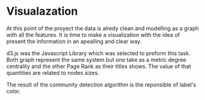 # Visualazation

At this point of the proyect the data is alredy clean and modelling as a graph with all the features. It is time to make a visualization with the idea of present the information in an apealling and clear way.

d3.js was the Javascript Library which was selected to preform this task. Both graph represent the same system but one take as a metric degree centrality and the other Page Rank as their titles shows. The value of that quantities are related to nodes sizes. 

The result of the community detection algorithm is the reponsible of label's color.
